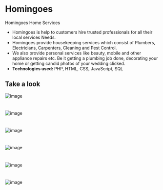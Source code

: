 # Homingoes
Homingoes Home Services
<ul>
  <li>Homingoes is help to customers hire trusted professionals for all their local services Needs.</li>
  <li>Homingoes provide housekeeping services which consist of Plumbers, Electricians, Carpenters, Cleaning and Pest Control. </li>
  <li>We also provide personal services like beauty, mobile and other appliance repairs etc. Be it getting a plumbing job done, decorating your home or getting candid         photos of your wedding clicked.</li>
  <li><b>Technologies used: </b>PHP, HTML, CSS, JavaScript, SQL</li>
</ul>

## Take a look

![image](https://user-images.githubusercontent.com/88922832/179733029-80263d86-3174-478f-958d-6eb940d6869b.png)
#
![image](https://user-images.githubusercontent.com/88922832/179733078-1c869e35-a0c1-49b0-98f7-1846653694b3.png)
#
![image](https://user-images.githubusercontent.com/88922832/179733117-8b91de00-93e6-45e7-a8cd-dd600989f5c6.png)
#
![image](https://user-images.githubusercontent.com/88922832/179733139-767e7b9d-a5a7-40dd-a492-1b3b4fdd83c3.png)
#
![image](https://user-images.githubusercontent.com/88922832/179733179-db1d9940-6ae4-40cb-9863-4c468e82c003.png)
#
![image](https://user-images.githubusercontent.com/88922832/179733215-aaf1eafd-0ba3-4cd5-b0c7-2f8beeb716fb.png)
#
